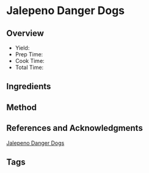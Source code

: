 # Jalepeno Danger Dogs

## Overview

- Yield:
- Prep Time:
- Cook Time:
- Total Time:

## Ingredients


## Method



## References and Acknowledgments

[Jalepeno Danger Dogs](https://www.foodnetwork.com/recipes/food-network-kitchen/jalapeno-danger-dog-3810987)

## Tags


